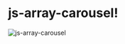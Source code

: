 # js-array-carousel!


![js-array-carousel](https://user-images.githubusercontent.com/36935960/216839967-b452e639-5a28-4b9b-b89a-a190eabaaf8f.png)
